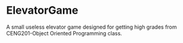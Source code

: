 # ElevatorGame
A small useless elevator game designed for getting high grades from CENG201-Object Oriented Programming class.
